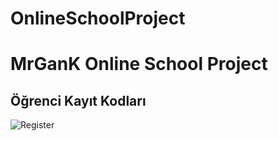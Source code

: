 # OnlineSchoolProject
<h1>MrGanK Online School Project</h1>
<h2>Öğrenci Kayıt Kodları</h2>
<img src="https://www.hizliresim.com/5k5muxa.png" alt="Register">
